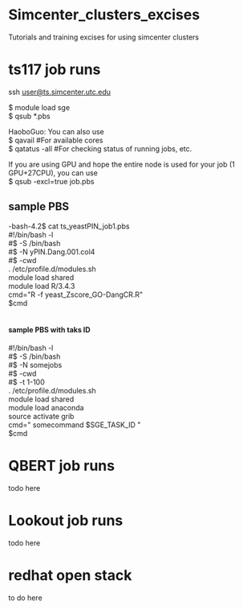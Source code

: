 # Simcenter_clusters_excises
Tutorials and training excises for using simcenter clusters

# ts117 job runs
ssh user@ts.simcenter.utc.edu

$ module load sge <br>
$ qsub *.pbs

HaoboGuo: You can also use <br> 
$ qavail #For available cores <br> 
$ qatatus -all #For checking status of running jobs, etc. <br> 

If you are using GPU and hope the entire node is used for your job (1 GPU+27CPU), you can use <br> 
$ qsub -excl=true job.pbs <br> 

## sample PBS
-bash-4.2$ cat ts_yeastPIN_job1.pbs  <br>
#!/bin/bash -l  <br>
#$ -S /bin/bash <br>
#$ -N yPIN.Dang.001.col4  <br>
#$ -cwd  <br>
. /etc/profile.d/modules.sh  <br>
module load shared <br>
module load R/3.4.3 <br> 
cmd="R -f yeast_Zscore_GO-DangCR.R" <br> 
$cmd  <br>
<br> 

#### sample PBS with taks ID
#!/bin/bash -l <br>
#$ -S /bin/bash <br> 
#$ -N somejobs <br>
#$ -cwd <br> 
#$ -t 1-100 <br> 
. /etc/profile.d/modules.sh <br> 
module load shared <br> 
module load anaconda <br> 
source activate grib <br> 
cmd=" somecommand $SGE_TASK_ID " <br> 
$cmd <br> 

####
# QBERT job runs
todo here 

# Lookout job runs
todo here


# redhat open stack
to do here

